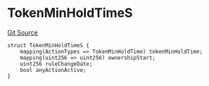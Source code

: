# TokenMinHoldTimeS
[Git Source](https://github.com/thrackle-io/tron/blob/56352a4526d6a87b8ae2304732a66802674fba29/src/client/token/handler/diamond/RuleStorage.sol)


```solidity
struct TokenMinHoldTimeS {
    mapping(ActionTypes => TokenMinHoldTime) tokenMinHoldTime;
    mapping(uint256 => uint256) ownershipStart;
    uint256 ruleChangeDate;
    bool anyActionActive;
}
```

